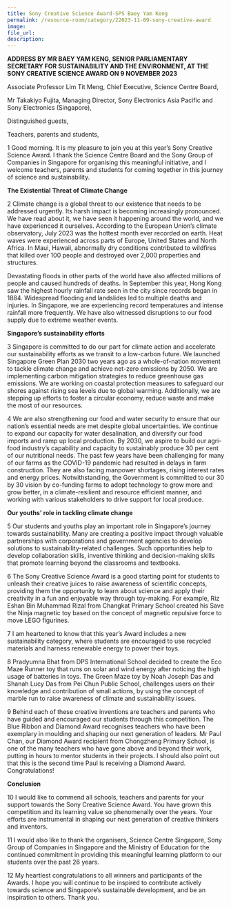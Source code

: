 ```yaml
---
title: Sony Creative Science Award-SPS Baey Yam Keng
permalink: /resource-room/category/22023-11-09-sony-creative-award
image: 
file_url: 
description: 
---
```

**ADDRESS BY MR BAEY YAM KENG, SENIOR PARLIAMENTARY SECRETARY FOR SUSTAINABILITY AND THE ENVIRONMENT, AT THE SONY CREATIVE SCIENCE AWARD ON 9 NOVEMBER 2023**

Associate Professor Lim Tit Meng, Chief Executive, Science Centre Board,

Mr Takakiyo Fujita, Managing Director, Sony Electronics Asia Pacific and Sony
Electronics (Singapore),

Distinguished guests,

Teachers, parents and students,
 
1 Good morning. It is my pleasure to join you at this year’s Sony Creative Science Award. I thank the Science Centre Board and the Sony Group of Companies in Singapore for organising this meaningful initiative, and I welcome teachers, parents and students for coming together in this journey of science and sustainability. 
 
**The Existential Threat of Climate Change**

2	Climate change is a global threat to our existence that needs to be addressed urgently. Its harsh impact is becoming increasingly pronounced. We have read about it, we have seen it happening around the world, and we have experienced it ourselves. According to the European Union’s climate observatory, July 2023 was the hottest month ever recorded on earth. Heat waves were experienced across parts of Europe, United States and North Africa. In Maui, Hawaii, abnormally dry conditions contributed to wildfires that killed over 100 people and destroyed over 2,000 properties and structures.

Devastating floods in other parts of the world have also affected millions of people and caused hundreds of deaths. In September this year, Hong Kong saw the highest hourly rainfall rate seen in the city since records began in 1884. Widespread flooding and landslides led to multiple deaths and injuries. In Singapore, we are experiencing record temperatures and intense rainfall more frequently. We have also witnessed disruptions to our food supply due to extreme weather events. 

**Singapore’s sustainability efforts**

3	Singapore is committed to do our part for climate action and accelerate our sustainability efforts as we transit to a low-carbon future. We launched Singapore Green Plan 2030 two years ago as a whole-of-nation movement to tackle climate change and achieve net-zero emissions by 2050. We are implementing carbon mitigation strategies to reduce greenhouse gas emissions. We are working on coastal protection measures to safeguard our shores against rising sea levels due to global warming. Additionally, we are stepping up efforts to foster a circular economy, reduce waste and make the most of our resources. 

4	We are also strengthening our food and water security to ensure that our nation’s essential needs are met despite global uncertainties. We continue to expand our capacity for water desalination, and diversify our food imports and ramp up local production. By 2030, we aspire to build our agri-food industry’s capability and capacity to sustainably produce 30 per cent of our nutritional needs. The past few years have been challenging for many of our farms as the COVID-19 pandemic had resulted in delays in farm construction. They are also facing manpower shortages, rising interest rates and energy prices. Notwithstanding, the Government is committed to our 30 by 30 vision by co-funding farms to adopt technology to grow more and grow better, in a climate-resilient and resource efficient manner, and working with various stakeholders to drive support for local produce.

**Our youths’ role in tackling climate change**

5 Our students and youths play an important role in Singapore’s journey towards sustainability. Many are creating a positive impact through valuable partnerships with corporations and government agencies to develop solutions to sustainability-related challenges. Such opportunities help to develop collaboration skills, inventive thinking and decision-making skills that promote learning beyond the classrooms and textbooks. 

6	The Sony Creative Science Award is a good starting point for students to unleash their creative juices to raise awareness of scientific concepts, providing them the opportunity to learn about science and apply their creativity in a fun and enjoyable way through toy-making. For example, Riz Eshan Bin Muhammad Rizal from Changkat Primary School created his Save the Ninja magnetic toy based on the concept of magnetic repulsive force to move LEGO figurines. 

7	I am heartened to know that this year’s Award includes a new sustainability category, where students are encouraged to use recycled materials and harness renewable energy to power their toys.

8	Pradyumna Bhat from DPS International School decided to create the Eco Maze Runner toy that runs on solar and wind energy after noticing the high usage of batteries in toys.  The Green Maze toy by Noah Joseph Das and Shanah Lucy Das from Pei Chun Public School, challenges users on their knowledge and contribution of small actions, by using the concept of marble run to raise awareness of climate and sustainability issues. 

9	Behind each of these creative inventions are teachers and parents who have guided and encouraged our students through this competition. The Blue Ribbon and Diamond Award recognises teachers who have been exemplary in moulding and shaping our next generation of leaders. Mr Paul Chan, our Diamond Award recipient from Chongzheng Primary School, is one of the many teachers who have gone above and beyond their work, putting in hours to mentor students in their projects. I should also point out that this is the second time Paul is receiving a Diamond Award. Congratulations!

**Conclusion**

10 I would like to commend all schools, teachers and parents for your support towards the Sony Creative Science Award. You have grown this competition and its learning value so phenomenally over the years. Your efforts are instrumental in shaping our next generation of creative thinkers and inventors. 

11 I would also like to thank the organisers, Science Centre Singapore, Sony Group of Companies in Singapore and the Ministry of Education for the continued commitment in providing this meaningful learning platform to our students over the past 26 years.  

12 My heartiest congratulations to all winners and participants of the Awards. I hope you will continue to be inspired to contribute actively towards science and Singapore’s sustainable development, and be an inspiration to others.  Thank you.
